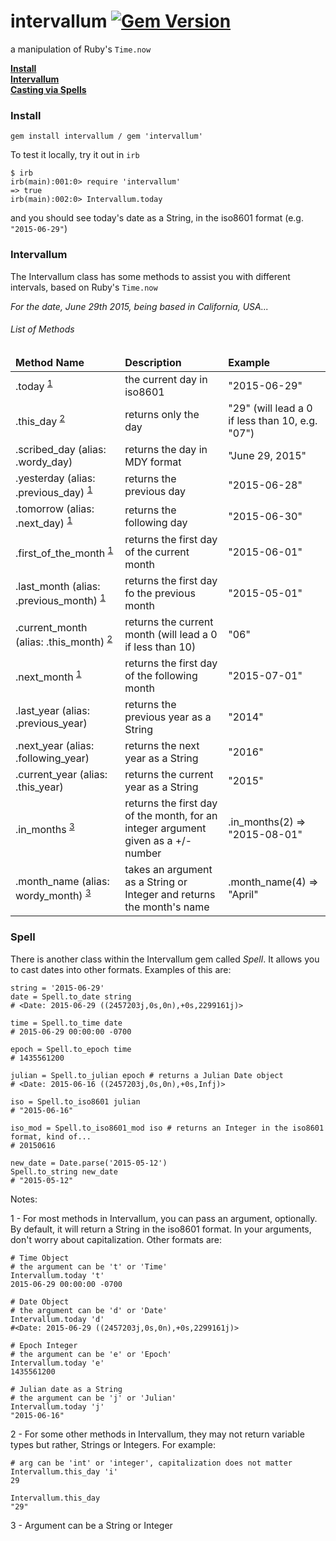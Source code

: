 # intervallum [![Gem Version](https://badge.fury.io/rb/intervallum.svg)](http://badge.fury.io/rb/intervallum)
a manipulation of Ruby's `Time.now`


**<a href="#installs">Install</a>**<br>
**<a href="#intervallum">Intervallum</a>**<br>
**<a href="#spell">Casting via Spells</a>**


### <a name="installs">Install</a>

```
gem install intervallum / gem 'intervallum'
```

To test it locally, try it out in `irb`

```
$ irb
irb(main):001:0> require 'intervallum'
=> true
irb(main):002:0> Intervallum.today
```

and you should see today's date as a String, in the iso8601 format (e.g. `"2015-06-29"`)

### <a name="intervallum">Intervallum</a>

The Intervallum class has some methods to assist you with different intervals, based on Ruby's `Time.now`

_For the date, June 29th 2015, being based in California, USA..._

###### List of Methods
<table>
  <thead>
    <tr>
      <td><strong>Method Name</strong></td>
      <td><strong>Description</strong></td>
      <td><strong>Example</strong></td>
    </tr>
  </thead>
  <tbody>
    <tr>
       <td>.today <sup><a href="#one">1</a></sup></td>
       <td>the current day in iso8601</td>
       <td>"2015-06-29"</td>
    </tr>
    <tr>
       <td>.this_day <sup><a href="#two">2</a></sup></td>
       <td>returns only the day</td>
       <td>"29" (will lead a 0 if less than 10, e.g. "07")</td>
    </tr>
    <tr>
      <td>.scribed_day (alias: .wordy_day)</td>
      <td>returns the day in MDY format</td>
      <td>"June 29, 2015"</td>
    </tr>
    <tr>
      <td>.yesterday (alias: .previous_day) <sup><a href="#one">1</a></sup></td>
      <td>returns the previous day</td>
      <td>"2015-06-28"</td>
    </tr>
    <tr>
      <td>.tomorrow (alias: .next_day) <sup><a href="#one">1</a></sup></td>
      <td>returns the following day</td>
      <td>"2015-06-30"</td>
    </tr>
    <tr>
      <td>.first_of_the_month <sup><a href="#one">1</a></sup></td>
      <td>returns the first day of the current month</td>
      <td>"2015-06-01"</td>
    </tr>
    <tr>
      <td>.last_month (alias: .previous_month) <sup><a href="#one">1</a></sup></td>
      <td>returns the first day fo the previous month</td>
      <td>"2015-05-01"</td>
    </tr>
    <tr>
      <td>.current_month (alias: .this_month) <sup><a href="#two">2</a></sup></td>
      <td>returns the current month (will lead a 0 if less than 10)</td>
      <td>"06"</td>
    </tr>
    <tr>
      <td>.next_month <sup><a href="#one">1</a></sup></td>
      <td>returns the first day of the following month</td>
      <td>"2015-07-01"</td>
    </tr>
    <tr>
      <td>.last_year (alias: .previous_year)</td>
      <td>returns the previous year as a String</td>
      <td>"2014"</td>
    </tr>
    <tr>
      <td>.next_year (alias: .following_year)</td>
      <td>returns the next year as a String</td>
      <td>"2016"</td>
    </tr>
    <tr>
      <td>.current_year (alias: .this_year)</td>
      <td>returns the current year as a String</td>
      <td>"2015"</td>
    </tr>
    <tr>
      <td>.in_months <sup><a href="#three">3</a></sup></td>
      <td>returns the first day of the month, for an integer argument given as a +/- number</td>
      <td>.in_months(2) => "2015-08-01"</td>
    </tr>
    <tr>
      <td>.month_name (alias: wordy_month) <sup><a href="#three">3</a></sup></td>
      <td>takes an argument as a String or Integer and returns the month's name</td>
      <td>.month_name(4) => "April"</td>
    </tr>
  </tbody>
</table>

### <a name="spell">Spell</a>

There is another class within the Intervallum gem called _Spell_. It allows you to cast dates into other formats. Examples of this are:

```
string = '2015-06-29'
date = Spell.to_date string
# <Date: 2015-06-29 ((2457203j,0s,0n),+0s,2299161j)>

time = Spell.to_time date
# 2015-06-29 00:00:00 -0700

epoch = Spell.to_epoch time
# 1435561200

julian = Spell.to_julian epoch # returns a Julian Date object
# <Date: 2015-06-16 ((2457203j,0s,0n),+0s,Infj)>

iso = Spell.to_iso8601 julian
# "2015-06-16"

iso_mod = Spell.to_iso8601_mod iso # returns an Integer in the iso8601 format, kind of...
# 20150616

new_date = Date.parse('2015-05-12')
Spell.to_string new_date
# "2015-05-12"
```

Notes:

<a name="one">1</a> - For most methods in Intervallum, you can pass an argument, optionally. By default, it will return a String in the iso8601 format. In your arguments, don't worry about capitalization. Other formats are:

```
# Time Object
# the argument can be 't' or 'Time'
Intervallum.today 't'
2015-06-29 00:00:00 -0700

# Date Object
# the argument can be 'd' or 'Date'
Intervallum.today 'd'
#<Date: 2015-06-29 ((2457203j,0s,0n),+0s,2299161j)>

# Epoch Integer
# the argument can be 'e' or 'Epoch'
Intervallum.today 'e'
1435561200

# Julian date as a String
# the argument can be 'j' or 'Julian'
Intervallum.today 'j'
"2015-06-16"
```

<a name="two">2</a> - For some other methods in Intervallum, they may not return variable types but rather, Strings or Integers. For example:

```
# arg can be 'int' or 'integer', capitalization does not matter
Intervallum.this_day 'i'
29

Intervallum.this_day
"29"
```

<a name="three">3</a> - Argument can be a String or Integer
